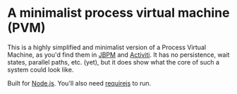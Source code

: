 # A minimalist process virtual machine (PVM)

This is a highly simplified and minimalist version of a Process Virtual Machine, as you'd find them in [JBPM](http://docs.jboss.com/jbpm/pvm/article/) and [Activiti](http://www.activiti.org/components.html). It has no persistence, wait states, parallel paths, etc. (yet), but it does show what the core of such a system could look like.

Built for [Node.js](http://nodejs.org/). You'll also need [requirejs](http://requirejs.org/docs/node.html) to run.

